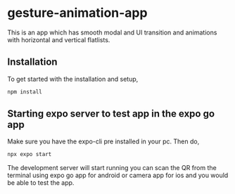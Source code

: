 # gesture-animation-app

This is an app which has smooth modal and UI transition and animations with horizontal and vertical flatlists.

## Installation

To get started with the installation and setup,

```bash
npm install
```

## Starting expo server to test app in the expo go app

Make sure you have the expo-cli pre installed in your pc. Then do,

```javascript
npx expo start

```
The development server will start running you can scan the QR from the terminal using expo go app for android or camera app for ios and you would be able to test the app.
